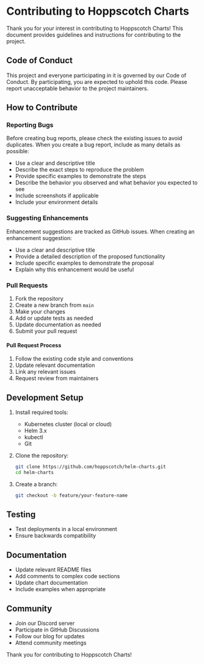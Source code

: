 # Contributing to Hoppscotch Charts

Thank you for your interest in contributing to Hoppscotch Charts! This document provides guidelines and instructions for
contributing to the project.

## Code of Conduct

This project and everyone participating in it is governed by our Code of Conduct. By participating, you are expected to
uphold this code. Please report unacceptable behavior to the project maintainers.

## How to Contribute

### Reporting Bugs

Before creating bug reports, please check the existing issues to avoid duplicates. When you create a bug report, include
as many details as possible:

- Use a clear and descriptive title
- Describe the exact steps to reproduce the problem
- Provide specific examples to demonstrate the steps
- Describe the behavior you observed and what behavior you expected to see
- Include screenshots if applicable
- Include your environment details

### Suggesting Enhancements

Enhancement suggestions are tracked as GitHub issues. When creating an enhancement suggestion:

- Use a clear and descriptive title
- Provide a detailed description of the proposed functionality
- Include specific examples to demonstrate the proposal
- Explain why this enhancement would be useful

### Pull Requests

1. Fork the repository
2. Create a new branch from `main`
3. Make your changes
4. Add or update tests as needed
5. Update documentation as needed
6. Submit your pull request

#### Pull Request Process

1. Follow the existing code style and conventions
2. Update relevant documentation
3. Link any relevant issues
4. Request review from maintainers

## Development Setup

1. Install required tools:

   - Kubernetes cluster (local or cloud)
   - Helm 3.x
   - kubectl
   - Git

2. Clone the repository:

   ```bash
   git clone https://github.com/hoppscotch/helm-charts.git
   cd helm-charts
   ```

3. Create a branch:

   ```bash
   git checkout -b feature/your-feature-name
   ```

## Testing

- Test deployments in a local environment
- Ensure backwards compatibility

## Documentation

- Update relevant README files
- Add comments to complex code sections
- Update chart documentation
- Include examples when appropriate

## Community

- Join our Discord server
- Participate in GitHub Discussions
- Follow our blog for updates
- Attend community meetings

Thank you for contributing to Hoppscotch Charts!
